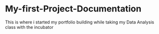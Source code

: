 # My-first-Project-Documentation
This is where i started my portfolio building while taking my Data Analysis class with the incubator
